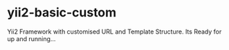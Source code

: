 yii2-basic-custom
=================

Yii2 Framework with customised URL and Template Structure. Its Ready for up and running...
